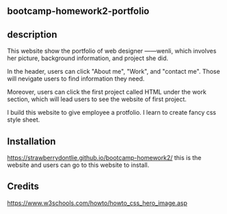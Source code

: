 ## bootcamp-homework2-portfolio

## description
This website show the portfolio of web designer ——wenli, which involves her picture, background information, and project she did.

 In the header, users can click "About me", "Work", and "contact me". Those will nevigate users to find information they need. 

 Moreover, users can click the first project called HTML under the work section, which will lead users to see the website of first project.

I build this website to give employee a protfolio. I learn to create fancy css style sheet.

## Installation 
https://strawberrydontlie.github.io/bootcamp-homework2/ this is the website and users can go to this website to install.

## Credits
https://www.w3schools.com/howto/howto_css_hero_image.asp




